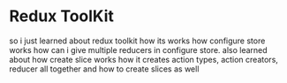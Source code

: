 # Redux ToolKit

so i just learned about redux toolkit how its works how configure store works
how can i give multiple reducers in configure store. also learned about
how create slice works how it creates action types, action creators, reducer
all together and how to create slices as well